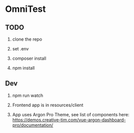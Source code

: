 # OmniTest

## TODO

1. clone the repo

2. set .env

3. composer install

4. npm install

## Dev

1. npm run watch

2. Frontend app is in resources/client

3. App uses Argon Pro Theme, see list of components here: https://demos.creative-tim.com/vue-argon-dashboard-pro/documentation/ 
